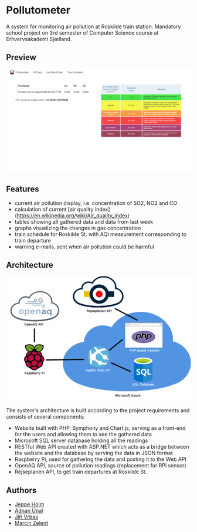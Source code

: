 # Pollutometer

A system for monitoring air pollution at Roskilde train station. Mandatory
school project on 3rd semester of Computer Science course at Erhvervsakademi
Sjælland.

## Preview

![Preview](/.github/preview.gif)

## Features

- current air pollution display, i.e. concentration of SO2, NO2 and CO
- calculation of current [air quality index]
(https://en.wikipedia.org/wiki/Air_quality_index)
- tables showing all gathered data and data from last week
- graphs visualizing the changes in gas concentration
- train schedule for Roskilde St. with AQI measurement corresponding to train
departure
- warning e-mails, sent when air pollution could be harmful

## Architecture

![Architecture](/.github/architecture.png)

The system's architecture is built according to the project requirements and
consists of several components:
- Website built with PHP, Symphony and Chart.js, serving as a front-end for the
users and allowing them to see the gathered data
- Microsoft SQL server database holding all the readings
- RESTful Web API created with ASP.NET which acts as a bridge between the
website and the database by serving the data in JSON format
- Raspberry Pi, used for gathering the data and posting it to the Web API
- OpenAQ API, source of pollution readings (replacement for RPi sensor)
- Rejseplanen API, to get train departures at Roskilde St.


## Authors
- [Jeppe Holm](https://github.com/Shadify)
- [Adnan Ünal](https://github.com/marwolaethblack)
- [Jiří Vrbas](https://linkedin.com/in/jiří-vrbas-a2286514a)
- [Marcin Zelent](https://github.com/marcinzelent)
